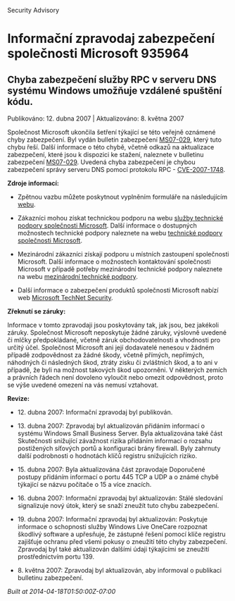 ﻿---
Title: Informační zpravodaj zabezpečení společnosti Microsoft 935964

TOCTitle: 935964

ms:assetid: 935964

ms:mtpsurl: https://technet.microsoft.com/cs-CZ/library/935964(v=Security.10)

ms:contentKeyID: 61223568

---

Security Advisory

# Informační zpravodaj zabezpečení společnosti Microsoft 935964 #

## Chyba zabezpečení služby RPC v serveru DNS systému Windows umožňuje vzdálené spuštění kódu. ##

Publikováno: 12. dubna 2007 | Aktualizováno: 8. května 2007

Společnost Microsoft ukončila šetření týkající se této veřejně oznámené chyby zabezpečení. Byl vydán bulletin zabezpečení [MS07-029](http://technet.microsoft.com/security/bulletin/ms07-028), který tuto chybu řeší. Další informace o této chybě, včetně odkazů na aktualizace zabezpečení, které jsou k dispozici ke stažení, naleznete v bulletinu zabezpečení [MS07-029](http://technet.microsoft.com/security/bulletin/ms07-029). Uvedená chyba zabezpečení je chybou zabezpečení správy serveru DNS pomocí protokolu RPC - [CVE-2007-1748](http://www.cve.mitre.org/cgi-bin/cvename.cgi?name=cve-2007-1748).

**Zdroje informací:**

* Zpětnou vazbu můžete poskytnout vyplněním formuláře na následujícím [webu](https://support.microsoft.com/common/survey.aspx?scid=sw;en;1257&amp;amp;showpage=1&amp;amp;ws=technet&amp;amp;sd=tech).

* Zákazníci mohou získat technickou podporu na webu [služby technické podpory společnosti Microsoft](http://go.microsoft.com/fwlink/?linkid=21131). Další informace o dostupných možnostech technické podpory naleznete na webu [technické podpory společnosti Microsoft](http://support.microsoft.com/).

* Mezinárodní zákazníci získají podporu u místních zastoupení společnosti Microsoft. Další informace o možnostech kontaktování společnosti Microsoft v případě potřeby mezinárodní technické podpory naleznete na webu [mezinárodní technické podpory](http://go.microsoft.com/fwlink/?linkid=21155).

* Další informace o zabezpečení produktů společnosti Microsoft nabízí web [Microsoft TechNet Security](http://go.microsoft.com/fwlink/?linkid=21132).

**Zřeknutí se záruky:**

Informace v tomto zpravodaji jsou poskytovány tak, jak jsou, bez jakékoli záruky. Společnost Microsoft neposkytuje žádné záruky, výslovně uvedené či mlčky předpokládané, včetně záruk obchodovatelnosti a vhodnosti pro určitý účel. Společnost Microsoft ani její dodavatelé nenesou v žádném případě zodpovědnost za žádné škody, včetně přímých, nepřímých, náhodných či následných škod, ztráty zisku či zvláštních škod, a to ani v případě, že byli na možnost takových škod upozorněni. V některých zemích a právních řádech není dovoleno vyloučit nebo omezit odpovědnost, proto se výše uvedené omezení na vás nemusí vztahovat.

**Revize:**

* <p>12. dubna 2007: Informační zpravodaj byl publikován.</p>

* <p>13. dubna 2007: Zpravodaj byl aktualizován přidáním informací o systému Windows Small Business Server. Byla aktualizována také část Skutečnosti snižující závažnost rizika přidáním informací o rozsahu postižených síťových portů a konfiguraci brány firewall. Byly zahrnuty další podrobnosti o hodnotách klíčů registru snižujících riziko.</p>

* <p>15. dubna 2007: Byla aktualizována část zpravodaje Doporučené postupy přidáním informací o portu 445 TCP a UDP a o známé chybě týkající se názvu počítače o 15 a více znacích.</p>

* <p>16. dubna 2007: Informační zpravodaj byl aktualizován: Stálé sledování signalizuje nový útok, který se snaží zneužít tuto chybu zabezpečení.</p>

* <p>19. dubna 2007: Informační zpravodaj byl aktualizován: Poskytuje informace o schopnosti služby Windows Live OneCare rozpoznat škodlivý software a upřesňuje, že zástupné řešení pomocí klíče registru zajišťuje ochranu před všemi pokusy o zneužití této chyby zabezpečení. Zpravodaj byl také aktualizován dalšími údaji týkajícími se zneužití prostřednictvím portu 139.</p>

* <p>8. května 2007: Zpravodaj byl aktualizován, aby informoval o publikaci bulletinu zabezpečení.</p>

*Built at 2014-04-18T01:50:00Z-07:00*



